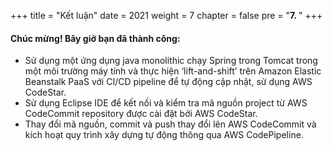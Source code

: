 +++
title = "Kết luận"
date = 2021
weight = 7
chapter = false
pre = "<b>7. </b>"
+++

#### Chúc mừng! Bây giờ bạn đã thành công:

- Sử dụng một ứng dụng java monolithic chạy Spring trong Tomcat trong một môi trường máy tính và thực hiện ‘lift-and-shift’ trên Amazon Elastic Beanstalk PaaS với CI/CD pipeline để tự động cập nhật, sử dụng AWS CodeStar.
- Sử dụng Eclipse IDE để kết nối và kiểm tra mã nguồn project từ AWS CodeCommit repository được cài đặt bởi AWS CodeStar.
- Thay đổi mã nguồn, commit và push thay đổi lên AWS CodeCommit và kích hoạt quy trình xây dựng tự động thông qua AWS CodePipeline.